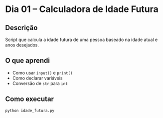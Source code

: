 # Dia 01 – Calculadora de Idade Futura

## Descrição
Script que calcula a idade futura de uma pessoa baseado na idade atual e anos desejados.

## O que aprendi
- Como usar `input()` e `print()`
- Como declarar variáveis
- Conversão de `str` para `int`

## Como executar
```bash
python idade_futura.py
